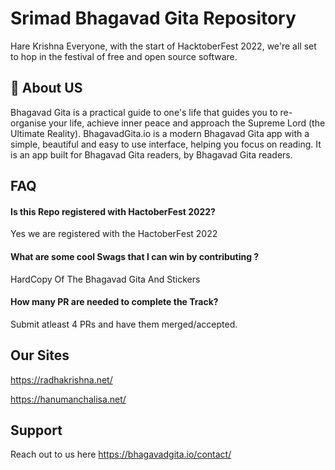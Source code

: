
# Srimad Bhagavad Gita Repository 
Hare Krishna Everyone,
with the start of HacktoberFest 2022, we're all set to hop in the festival of free and open source software.



## 🚀 About US
Bhagavad Gita is a practical guide to one's life that guides you to re-organise your life, achieve inner peace and approach the Supreme Lord (the Ultimate Reality).
BhagavadGita.io is a modern Bhagavad Gita app with a simple, beautiful and easy to use interface, helping you focus on reading. It is an app built for Bhagavad Gita readers, by Bhagavad Gita readers.


## FAQ

#### Is this Repo registered with HactoberFest 2022?

Yes we are registered with the HactoberFest 2022

#### What are some cool Swags that I can win by contributing ?

 HardCopy Of The Bhagavad Gita And Stickers

#### How many PR are needed to complete the Track?
Submit atleast 4 PRs and have them merged/accepted.



## Our Sites 

https://radhakrishna.net/
 
https://hanumanchalisa.net/


## Support

 Reach out to us here 
 https://bhagavadgita.io/contact/

